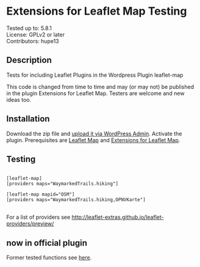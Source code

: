 # Extensions for Leaflet Map Testing

Tested up to: 5.8.1  
License: GPLv2 or later  
Contributors: hupe13

## Description

Tests for including Leaflet Plugins in the Wordpress Plugin leaflet-map

This code is changed from time to time and may (or may not) be published in the plugin Extensions for Leaflet Map. Testers are welcome and new ideas too.

<h2>Installation</h2>

Download the zip file and <a href="https://wordpress.org/support/article/managing-plugins/#manual-upload-via-wordpress-admin">upload it via WordPress Admin</a>.
Activate the plugin. Prerequisites are <a href="https://wordpress.org/plugins/leaflet-map/">Leaflet Map</a> and <a href="https://wordpress.org/plugins/extensions-leaflet-map/">Extensions for Leaflet Map</a>.

<h2>Testing</h2>

<pre>
<code>
[leaflet-map]
[providers maps="WaymarkedTrails.hiking"]

[leaflet-map mapid="OSM"]
[providers maps="WaymarkedTrails.hiking,OPNVKarte"]
</code>
</pre>
For a list of providers see <a href="http://leaflet-extras.github.io/leaflet-providers/preview/">http://leaflet-extras.github.io/leaflet-providers/preview/</a>

<h2>now in official plugin</h2>
Former tested functions see <a href="https://github.com/hupe13/extensions-leaflet-map/">here</a>.
